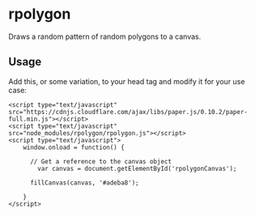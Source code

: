 # rpolygon
Draws a random pattern of random polygons to a canvas.

## Usage
Add this, or some variation, to your head tag and modify it for your use case: 
```
<script type="text/javascript" src="https://cdnjs.cloudflare.com/ajax/libs/paper.js/0.10.2/paper-full.min.js"></script>
<script type="text/javascript" src="node_modules/rpolygon/rpolygon.js"></script>
<script type="text/javascript">
	window.onload = function() {

      // Get a reference to the canvas object
		var canvas = document.getElementById('rpolygonCanvas');

      fillCanvas(canvas, '#adeba8');

	}
</script>
```
